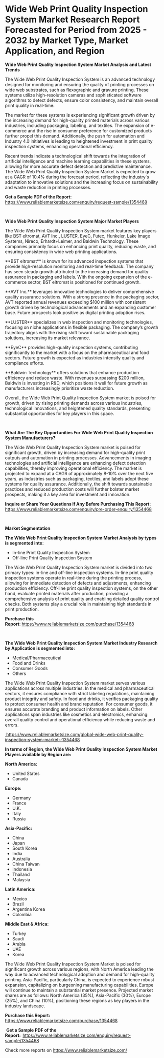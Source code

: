 <p><h1>Wide Web Print Quality Inspection System Market Research Report Forecasted for Period from 2025 -  2032 by Market Type, Market Application, and Region</h1></p><p><strong>Wide Web Print Quality Inspection System Market Analysis and Latest Trends</strong></p>
<p><p>The Wide Web Print Quality Inspection System is an advanced technology designed for monitoring and ensuring the quality of printing processes on wide web substrates, such as flexographic and gravure printing. These systems utilize high-resolution cameras and sophisticated software algorithms to detect defects, ensure color consistency, and maintain overall print quality in real-time. </p><p>The market for these systems is experiencing significant growth driven by the increasing demand for high-quality printed materials across various industries, including packaging, labeling, and textiles. The expansion of e-commerce and the rise in consumer preference for customized products further propel this demand. Additionally, the push for automation and Industry 4.0 initiatives is leading to heightened investment in print quality inspection systems, enhancing operational efficiency.</p><p>Recent trends indicate a technological shift towards the integration of artificial intelligence and machine learning capabilities in these systems, allowing for more accurate defect detection and predictive maintenance. The Wide Web Print Quality Inspection System Market is expected to grow at a CAGR of 10.4% during the forecast period, reflecting the industry's adaptation to innovative solutions and the increasing focus on sustainability and waste reduction in printing processes.</p></p>
<p><strong>Get a Sample PDF of the Report:&nbsp;</strong> <a href="https://www.reliablemarketsize.com/enquiry/request-sample/1354468?utm_campaign=2526&utm_medium=2&utm_source=Github&utm_content=ia&utm_term=28022025&utm_id=wide-web-print-quality-inspection-system">https://www.reliablemarketsize.com/enquiry/request-sample/1354468</a></p>
<p>&nbsp;</p>
<p><strong>Wide Web Print Quality Inspection System Major Market Players</strong></p>
<p><p>The Wide Web Print Quality Inspection System market features key players like BST eltromat, AVT Inc., LUSTER, EyeC, Futec, Hunkeler, Lake Image Systems, Nireco, Erhardt+Leimer, and Baldwin Technology. These companies primarily focus on enhancing print quality, reducing waste, and ensuring consistency in wide web printing applications.</p><p>**BST eltromat** is known for its advanced inspection systems that provide high-resolution monitoring and real-time feedback. The company has seen steady growth attributed to the increasing demand for quality assurance in packaging and labels. With the ongoing expansion of the e-commerce sector, BST eltromat is positioned for continued growth.</p><p>**AVT Inc.** leverages innovative technologies to deliver comprehensive quality assurance solutions. With a strong presence in the packaging sector, AVT reported annual revenues exceeding $100 million with consistent growth driven by technological advancements and an expanding customer base. Future prospects look positive as digital printing adoption rises.</p><p>**LUSTER** specializes in web inspection and monitoring technologies, focusing on niche applications in flexible packaging. The company’s growth trajectory aligns with the rising shift toward sustainable packaging solutions, increasing its market relevance.</p><p>**EyeC** provides high-quality inspection systems, contributing significantly to the market with a focus on the pharmaceutical and food sectors. Future growth is expected as industries intensify quality and compliance efforts.</p><p>**Baldwin Technology** offers solutions that enhance production efficiency and reduce waste. With revenues surpassing $200 million, Baldwin is investing in R&D, which positions it well for future growth as manufacturers increasingly prioritize waste reduction.</p><p>Overall, the Wide Web Print Quality Inspection System market is poised for growth, driven by rising printing demands across various industries, technological innovations, and heightened quality standards, presenting substantial opportunities for key players in this space.</p></p>
<p>&nbsp;</p>
<p><strong>What Are The Key Opportunities For Wide Web Print Quality Inspection System Manufacturers?</strong></p>
<p><p>The Wide Web Print Quality Inspection System market is poised for significant growth, driven by increasing demand for high-quality print outputs and automation in printing processes. Advancements in imaging technologies and artificial intelligence are enhancing defect detection capabilities, thereby improving operational efficiency. The market is projected to expand at a CAGR of approximately 8-10% over the next five years, as industries such as packaging, textiles, and labels adopt these systems for quality assurance. Additionally, the shift towards sustainable practices and reduced production costs will further bolster market prospects, making it a key area for investment and innovation.</p></p>
<p><strong>Inquire or Share Your Questions If Any Before Purchasing This Report:</strong> <a href="https://www.reliablemarketsize.com/enquiry/pre-order-enquiry/1354468?utm_campaign=2526&utm_medium=2&utm_source=Github&utm_content=ia&utm_term=28022025&utm_id=wide-web-print-quality-inspection-system">https://www.reliablemarketsize.com/enquiry/pre-order-enquiry/1354468</a></p>
<p>&nbsp;</p>
<p><strong>Market Segmentation</strong></p>
<p><strong>The Wide Web Print Quality Inspection System Market Analysis by types is segmented into:</strong></p>
<p><ul><li>In-line Print Quality Inspection System</li><li>Off-line Print Quality Inspection System</li></ul></p>
<p><p>The Wide Web Print Quality Inspection System market is divided into two primary types: in-line and off-line inspection systems. In-line print quality inspection systems operate in real-time during the printing process, allowing for immediate detection of defects and adjustments, enhancing production efficiency. Off-line print quality inspection systems, on the other hand, evaluate printed materials after production, providing a comprehensive analysis of print quality and enabling detailed quality control checks. Both systems play a crucial role in maintaining high standards in print production.</p></p>
<p><strong>Purchase this Report:&nbsp;</strong><a href="https://www.reliablemarketsize.com/purchase/1354468?utm_campaign=2526&utm_medium=2&utm_source=Github&utm_content=ia&utm_term=28022025&utm_id=wide-web-print-quality-inspection-system">https://www.reliablemarketsize.com/purchase/1354468</a></p>
<p>&nbsp;</p>
<p><strong>The Wide Web Print Quality Inspection System Market Industry Research by Application is segmented into:</strong></p>
<p><ul><li>Medical/Pharmaceutical</li><li>Food and Drinks</li><li>Consumer Goods</li><li>Others</li></ul></p>
<p><p>The Wide Web Print Quality Inspection System market serves various applications across multiple industries. In the medical and pharmaceutical sectors, it ensures compliance with strict labeling regulations, maintaining product integrity and safety. In food and drinks, it verifies packaging quality to protect consumer health and brand reputation. For consumer goods, it ensures accurate branding and product information on labels. Other applications span industries like cosmetics and electronics, enhancing overall quality control and operational efficiency while reducing waste and errors.</p></p>
<p><a href="https://www.reliablemarketsize.com/global-wide-web-print-quality-inspection-system-market-r1354468?utm_campaign=2526&utm_medium=2&utm_source=Github&utm_content=ia&utm_term=28022025&utm_id=wide-web-print-quality-inspection-system">&nbsp;https://www.reliablemarketsize.com/global-wide-web-print-quality-inspection-system-market-r1354468</a></p>
<p><strong>In terms of Region, the Wide Web Print Quality Inspection System Market Players available by Region are:</strong></p>
<p>
    <p> <strong> North America: </strong>
        <ul>
            <li>United States</li>
            <li>Canada</li>
        </ul>
        </p> 
    <p> <strong> Europe: </strong>
        <ul>
            <li>Germany</li>
            <li>France</li>
            <li>U.K.</li>
            <li>Italy</li>
            <li>Russia</li>
        </ul>
        </p> 
    <p> <strong> Asia-Pacific: </strong>
        <ul>
            <li>China</li>
            <li>Japan</li>
            <li>South Korea</li>
            <li>India</li>
            <li>Australia</li>
            <li>China Taiwan</li>
            <li>Indonesia</li>
            <li>Thailand</li>
            <li>Malaysia</li>
        </ul>
        </p> 
    <p> <strong> Latin America: </strong>
        <ul>
            <li>Mexico</li>
            <li>Brazil</li>
            <li>Argentina Korea</li>
            <li>Colombia</li>
        </ul>
        </p> 
    <p> <strong> Middle East & Africa: </strong>
        <ul>
            <li>Turkey</li>
            <li>Saudi</li>
            <li>Arabia</li>
            <li>UAE</li>
            <li>Korea</li>
        </ul>
    </p>
    </p>
<p><p>The Wide Web Print Quality Inspection System Market is poised for significant growth across various regions, with North America leading the way due to advanced technological adoption and demand for high-quality printing. Asia-Pacific, particularly China, is expected to experience robust expansion, capitalizing on burgeoning manufacturing capabilities. Europe will continue to maintain a substantial market presence. Projected market shares are as follows: North America (35%), Asia-Pacific (30%), Europe (25%), and China (10%), positioning these regions as key players in the industry landscape.</p></p>
<p><strong>Purchase this Report: </strong><a href="https://www.reliablemarketsize.com/purchase/1354468?utm_campaign=2526&utm_medium=2&utm_source=Github&utm_content=ia&utm_term=28022025&utm_id=wide-web-print-quality-inspection-system">https://www.reliablemarketsize.com/purchase/1354468</a></p>
<p>&nbsp;<strong>Get a Sample PDF of the Report:&nbsp;&nbsp;</strong><a href="https://www.reliablemarketsize.com/enquiry/request-sample/1354468?utm_campaign=2526&utm_medium=2&utm_source=Github&utm_content=ia&utm_term=28022025&utm_id=wide-web-print-quality-inspection-system">https://www.reliablemarketsize.com/enquiry/request-sample/1354468</a></p>
<p><strong></strong></p>
<p>Check more reports on <a href="https://www.reliablemarketsize.com/?utm_campaign=2526&utm_medium=2&utm_source=Github&utm_content=ia&utm_term=28022025&utm_id=wide-web-print-quality-inspection-system">https://www.reliablemarketsize.com/</a></p>